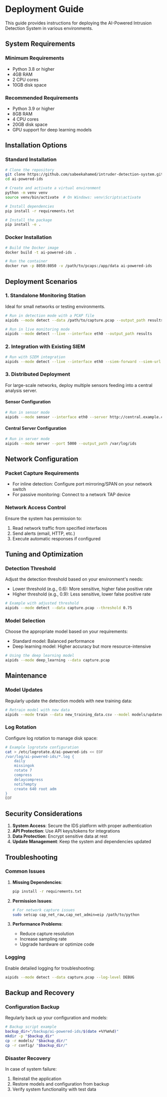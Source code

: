 # Deployment Guide

This guide provides instructions for deploying the AI-Powered Intrusion Detection System in various environments.

## System Requirements

### Minimum Requirements
- Python 3.8 or higher
- 4GB RAM
- 2 CPU cores
- 10GB disk space

### Recommended Requirements
- Python 3.9 or higher
- 8GB RAM
- 4 CPU cores
- 20GB disk space
- GPU support for deep learning models

## Installation Options

### Standard Installation

```bash
# Clone the repository
git clone https://github.com/sabeekahamed/intruder-detection-system.git
cd ai-powered-ids

# Create and activate a virtual environment
python -m venv venv
source venv/bin/activate  # On Windows: venv\Scripts\activate

# Install dependencies
pip install -r requirements.txt

# Install the package
pip install -e .
```

### Docker Installation

```bash
# Build the Docker image
docker build -t ai-powered-ids .

# Run the container
docker run -p 8050:8050 -v /path/to/pcaps:/app/data ai-powered-ids
```

## Deployment Scenarios

### 1. Standalone Monitoring Station

Ideal for small networks or testing environments.

```bash
# Run in detection mode with a PCAP file
aipids --mode detect --data /path/to/capture.pcap --output_path results

# Run in live monitoring mode
aipids --mode detect --live --interface eth0 --output_path results
```

### 2. Integration with Existing SIEM

```bash
# Run with SIEM integration
aipids --mode detect --live --interface eth0 --siem-forward --siem-url http://siem.example.com/api/events --siem-token YOUR_API_TOKEN
```

### 3. Distributed Deployment

For large-scale networks, deploy multiple sensors feeding into a central analysis server.

#### Sensor Configuration
```bash
# Run in sensor mode
aipids --mode sensor --interface eth0 --server http://central.example.com:5000
```

#### Central Server Configuration
```bash
# Run in server mode
aipids --mode server --port 5000 --output_path /var/log/ids
```

## Network Configuration

### Packet Capture Requirements

- For inline detection: Configure port mirroring/SPAN on your network switch
- For passive monitoring: Connect to a network TAP device

### Network Access Control

Ensure the system has permission to:
1. Read network traffic from specified interfaces
2. Send alerts (email, HTTP, etc.)
3. Execute automatic responses if configured

## Tuning and Optimization

### Detection Threshold

Adjust the detection threshold based on your environment's needs:
- Lower threshold (e.g., 0.6): More sensitive, higher false positive rate
- Higher threshold (e.g., 0.9): Less sensitive, lower false positive rate

```bash
# Example with adjusted threshold
aipids --mode detect --data capture.pcap --threshold 0.75
```

### Model Selection

Choose the appropriate model based on your requirements:
- Standard model: Balanced performance
- Deep learning model: Higher accuracy but more resource-intensive

```bash
# Using the deep learning model
aipids --mode deep_learning --data capture.pcap
```

## Maintenance

### Model Updates

Regularly update the detection models with new training data:

```bash
# Retrain model with new data
aipids --mode train --data new_training_data.csv --model models/updated_model.pkl
```

### Log Rotation

Configure log rotation to manage disk space:

```bash
# Example logrotate configuration
cat > /etc/logrotate.d/ai-powered-ids << EOF
/var/log/ai-powered-ids/*.log {
    daily
    missingok
    rotate 7
    compress
    delaycompress
    notifempty
    create 640 root adm
}
EOF
```

## Security Considerations

1. **System Access**: Secure the IDS platform with proper authentication
2. **API Protection**: Use API keys/tokens for integrations
3. **Data Protection**: Encrypt sensitive data at rest
4. **Update Management**: Keep the system and dependencies updated

## Troubleshooting

### Common Issues

1. **Missing Dependencies**:
   ```bash
   pip install -r requirements.txt
   ```

2. **Permission Issues**:
   ```bash
   # For network capture issues
   sudo setcap cap_net_raw,cap_net_admin=eip /path/to/python
   ```

3. **Performance Problems**:
   - Reduce capture resolution
   - Increase sampling rate
   - Upgrade hardware or optimize code

### Logging

Enable detailed logging for troubleshooting:

```bash
aipids --mode detect --data capture.pcap --log-level DEBUG
```

## Backup and Recovery

### Configuration Backup

Regularly back up your configuration and models:

```bash
# Backup script example
backup_dir="/backup/ai-powered-ids/$(date +%Y%m%d)"
mkdir -p "$backup_dir"
cp -r models/ "$backup_dir/"
cp -r config/ "$backup_dir/"
```

### Disaster Recovery

In case of system failure:
1. Reinstall the application
2. Restore models and configuration from backup
3. Verify system functionality with test data